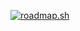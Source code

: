 [![roadmap.sh](https://roadmap.sh/card/wide/66803adbfd60736692969305?variant=dark&roadmaps=game-developer%2Ccpp)](https://roadmap.sh)

